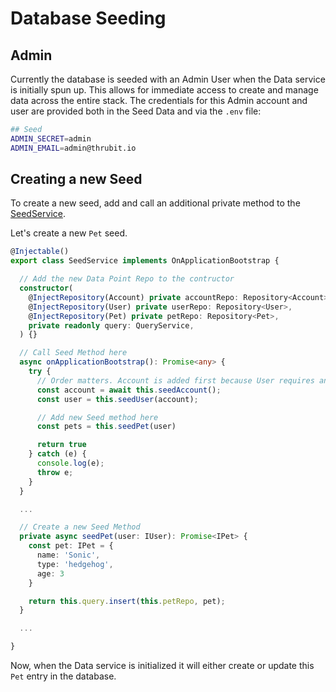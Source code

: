 # Database Seeding

## Admin

Currently the database is seeded with an Admin User when the Data service is initially spun up. This allows for immediate access to create and manage data across the entire stack. The credentials for this Admin account and user are provided both in the Seed Data and via the `.env` file:

```bash
## Seed
ADMIN_SECRET=admin
ADMIN_EMAIL=admin@thrubit.io
```

## Creating a new Seed

To create a new seed, add and call an additional private method to the [SeedService](src/core/seed/seed.service.ts).

Let's create a new `Pet` seed.

```ts
@Injectable()
export class SeedService implements OnApplicationBootstrap {

  // Add the new Data Point Repo to the contructor
  constructor(
    @InjectRepository(Account) private accountRepo: Repository<Account>,
    @InjectRepository(User) private userRepo: Repository<User>,
    @InjectRepository(Pet) private petRepo: Repository<Pet>,
    private readonly query: QueryService,
  ) {}

  // Call Seed Method here
  async onApplicationBootstrap(): Promise<any> {
    try {
      // Order matters. Account is added first because User requires an account
      const account = await this.seedAccount();
      const user = this.seedUser(account);

      // Add new Seed method here
      const pets = this.seedPet(user)

      return true
    } catch (e) {
      console.log(e);
      throw e;
    }
  }

  ...

  // Create a new Seed Method
  private async seedPet(user: IUser): Promise<IPet> {
    const pet: IPet = {
      name: 'Sonic',
      type: 'hedgehog',
      age: 3
    }

    return this.query.insert(this.petRepo, pet);
  }

  ...

}
```

Now, when the Data service is initialized it will either create or update this `Pet` entry in the database.
